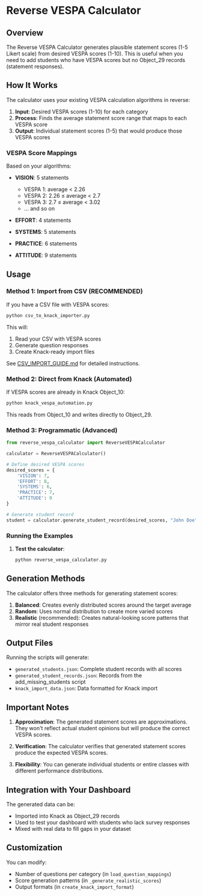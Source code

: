 # Reverse VESPA Calculator

## Overview

The Reverse VESPA Calculator generates plausible statement scores (1-5 Likert scale) from desired VESPA scores (1-10). This is useful when you need to add students who have VESPA scores but no Object_29 records (statement responses).

## How It Works

The calculator uses your existing VESPA calculation algorithms in reverse:

1. **Input**: Desired VESPA scores (1-10) for each category
2. **Process**: Finds the average statement score range that maps to each VESPA score
3. **Output**: Individual statement scores (1-5) that would produce those VESPA scores

### VESPA Score Mappings

Based on your algorithms:

- **VISION**: 5 statements
  - VESPA 1: average < 2.26
  - VESPA 2: 2.26 ≤ average < 2.7
  - VESPA 3: 2.7 ≤ average < 3.02
  - ... and so on

- **EFFORT**: 4 statements
- **SYSTEMS**: 5 statements  
- **PRACTICE**: 6 statements
- **ATTITUDE**: 9 statements

## Usage

### Method 1: Import from CSV (RECOMMENDED)

If you have a CSV file with VESPA scores:

```bash
python csv_to_knack_importer.py
```

This will:
1. Read your CSV with VESPA scores
2. Generate question responses
3. Create Knack-ready import files

See [CSV_IMPORT_GUIDE.md](CSV_IMPORT_GUIDE.md) for detailed instructions.

### Method 2: Direct from Knack (Automated)

If VESPA scores are already in Knack Object_10:

```bash
python knack_vespa_automation.py
```

This reads from Object_10 and writes directly to Object_29.

### Method 3: Programmatic (Advanced)

```python
from reverse_vespa_calculator import ReverseVESPACalculator

calculator = ReverseVESPACalculator()

# Define desired VESPA scores
desired_scores = {
    'VISION': 7,
    'EFFORT': 8,
    'SYSTEMS': 6,
    'PRACTICE': 7,
    'ATTITUDE': 9
}

# Generate student record
student = calculator.generate_student_record(desired_scores, "John Doe")
```

### Running the Examples

1. **Test the calculator**:
   ```bash
   python reverse_vespa_calculator.py
   ```

## Generation Methods

The calculator offers three methods for generating statement scores:

1. **Balanced**: Creates evenly distributed scores around the target average
2. **Random**: Uses normal distribution to create more varied scores
3. **Realistic** (recommended): Creates natural-looking score patterns that mirror real student responses

## Output Files

Running the scripts will generate:

- `generated_students.json`: Complete student records with all scores
- `generated_student_records.json`: Records from the add_missing_students script
- `knack_import_data.json`: Data formatted for Knack import

## Important Notes

1. **Approximation**: The generated statement scores are approximations. They won't reflect actual student opinions but will produce the correct VESPA scores.

2. **Verification**: The calculator verifies that generated statement scores produce the expected VESPA scores.

3. **Flexibility**: You can generate individual students or entire classes with different performance distributions.

## Integration with Your Dashboard

The generated data can be:
- Imported into Knack as Object_29 records
- Used to test your dashboard with students who lack survey responses
- Mixed with real data to fill gaps in your dataset

## Customization

You can modify:
- Number of questions per category (in `load_question_mappings`)
- Score generation patterns (in `_generate_realistic_scores`)
- Output formats (in `create_knack_import_format`) 